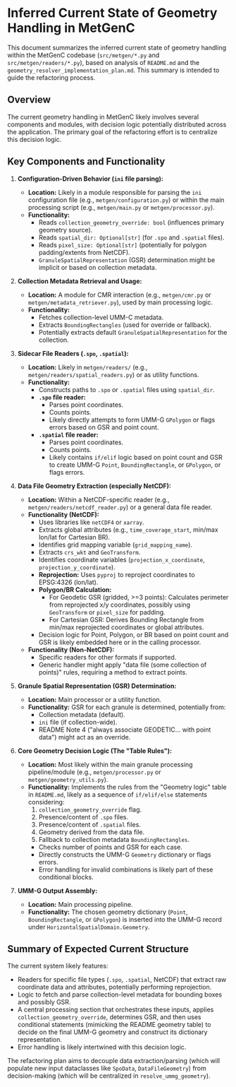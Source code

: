 # Inferred Current State of Geometry Handling in MetGenC

This document summarizes the inferred current state of geometry handling within the MetGenC codebase (`src/metgen/*.py` and `src/metgen/readers/*.py`), based on analysis of `README.md` and the `geometry_resolver_implementation_plan.md`. This summary is intended to guide the refactoring process.

## Overview

The current geometry handling in MetGenC likely involves several components and modules, with decision logic potentially distributed across the application. The primary goal of the refactoring effort is to centralize this decision logic.

## Key Components and Functionality

1.  **Configuration-Driven Behavior (`ini` file parsing):**
    *   **Location:** Likely in a module responsible for parsing the `ini` configuration file (e.g., `metgen/configuration.py`) or within the main processing script (e.g., `metgen/main.py` or `metgen/processor.py`).
    *   **Functionality:**
        *   Reads `collection_geometry_override: bool` (influences primary geometry source).
        *   Reads `spatial_dir: Optional[str]` (for `.spo` and `.spatial` files).
        *   Reads `pixel_size: Optional[str]` (potentially for polygon padding/extents from NetCDF).
        *   `GranuleSpatialRepresentation` (GSR) determination might be implicit or based on collection metadata.

2.  **Collection Metadata Retrieval and Usage:**
    *   **Location:** A module for CMR interaction (e.g., `metgen/cmr.py` or `metgen/metadata_retriever.py`), used by main processing logic.
    *   **Functionality:**
        *   Fetches collection-level UMM-C metadata.
        *   Extracts `BoundingRectangles` (used for override or fallback).
        *   Potentially extracts default `GranuleSpatialRepresentation` for the collection.

3.  **Sidecar File Readers (`.spo`, `.spatial`):**
    *   **Location:** Likely in `metgen/readers/` (e.g., `metgen/readers/spatial_readers.py`) or as utility functions.
    *   **Functionality:**
        *   Constructs paths to `.spo` or `.spatial` files using `spatial_dir`.
        *   **`.spo` file reader:**
            *   Parses point coordinates.
            *   Counts points.
            *   Likely directly attempts to form UMM-G `GPolygon` or flags errors based on GSR and point count.
        *   **`.spatial` file reader:**
            *   Parses point coordinates.
            *   Counts points.
            *   Likely contains `if/elif` logic based on point count and GSR to create UMM-G `Point`, `BoundingRectangle`, or `GPolygon`, or flags errors.

4.  **Data File Geometry Extraction (especially NetCDF):**
    *   **Location:** Within a NetCDF-specific reader (e.g., `metgen/readers/netcdf_reader.py`) or a general data file reader.
    *   **Functionality (NetCDF):**
        *   Uses libraries like `netCDF4` or `xarray`.
        *   Extracts global attributes (e.g., `time_coverage_start`, min/max lon/lat for Cartesian BR).
        *   Identifies grid mapping variable (`grid_mapping_name`).
        *   Extracts `crs_wkt` and `GeoTransform`.
        *   Identifies coordinate variables (`projection_x_coordinate`, `projection_y_coordinate`).
        *   **Reprojection:** Uses `pyproj` to reproject coordinates to EPSG:4326 (lon/lat).
        *   **Polygon/BR Calculation:**
            *   For Geodetic GSR (gridded, >=3 points): Calculates perimeter from reprojected x/y coordinates, possibly using `GeoTransform` or `pixel_size` for padding.
            *   For Cartesian GSR: Derives Bounding Rectangle from min/max reprojected coordinates or global attributes.
        *   Decision logic for Point, Polygon, or BR based on point count and GSR is likely embedded here or in the calling processor.
    *   **Functionality (Non-NetCDF):**
        *   Specific readers for other formats if supported.
        *   Generic handler might apply "data file (some collection of points)" rules, requiring a method to extract points.

5.  **Granule Spatial Representation (GSR) Determination:**
    *   **Location:** Main processor or a utility function.
    *   **Functionality:** GSR for each granule is determined, potentially from:
        *   Collection metadata (default).
        *   `ini` file (if collection-wide).
        *   README Note 4 ("always associate GEODETIC... with point data") might act as an override.

6.  **Core Geometry Decision Logic (The "Table Rules"):**
    *   **Location:** Most likely within the main granule processing pipeline/module (e.g., `metgen/processor.py` or `metgen/geometry_utils.py`).
    *   **Functionality:** Implements the rules from the "Geometry logic" table in `README.md`, likely as a sequence of `if/elif/else` statements considering:
        1.  `collection_geometry_override` flag.
        2.  Presence/content of `.spo` files.
        3.  Presence/content of `.spatial` files.
        4.  Geometry derived from the data file.
        5.  Fallback to collection metadata `BoundingRectangles`.
        *   Checks number of points and GSR for each case.
        *   Directly constructs the UMM-G `Geometry` dictionary or flags errors.
        *   Error handling for invalid combinations is likely part of these conditional blocks.

7.  **UMM-G Output Assembly:**
    *   **Location:** Main processing pipeline.
    *   **Functionality:** The chosen geometry dictionary (`Point`, `BoundingRectangle`, or `GPolygon`) is inserted into the UMM-G record under `HorizontalSpatialDomain.Geometry`.

## Summary of Expected Current Structure

The current system likely features:
*   Readers for specific file types (`.spo`, `.spatial`, NetCDF) that extract raw coordinate data and attributes, potentially performing reprojection.
*   Logic to fetch and parse collection-level metadata for bounding boxes and possibly GSR.
*   A central processing section that orchestrates these inputs, applies `collection_geometry_override`, determines GSR, and then uses conditional statements (mimicking the README geometry table) to decide on the final UMM-G geometry and construct its dictionary representation.
*   Error handling is likely intertwined with this decision logic.

The refactoring plan aims to decouple data extraction/parsing (which will populate new input dataclasses like `SpoData`, `DataFileGeometry`) from decision-making (which will be centralized in `resolve_ummg_geometry`).
